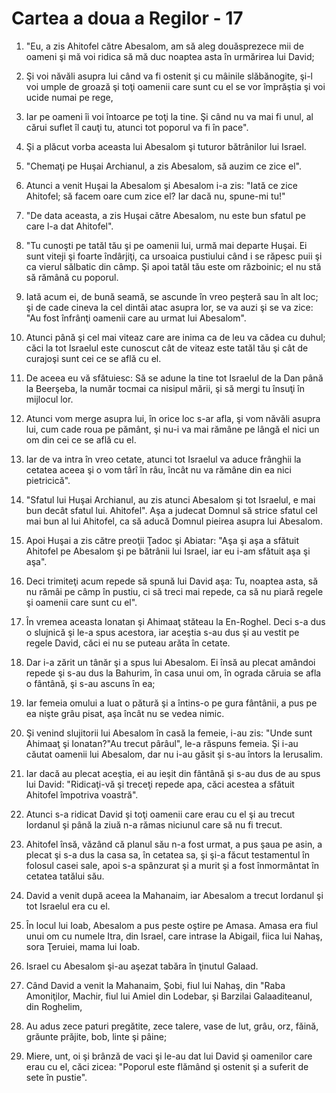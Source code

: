 # Cartea a doua a Regilor - 17

1. "Eu, a zis Ahitofel către Abesalom, am să aleg douăsprezece mii de oameni şi mă voi ridica să mă duc noaptea asta în urmărirea lui David; 

2. Şi voi năvăli asupra lui când va fi ostenit şi cu mâinile slăbănogite, şi-l voi umple de groază şi toţi oamenii care sunt cu el se vor împrăştia şi voi ucide numai pe rege, 

3. Iar pe oameni îi voi întoarce pe toţi la tine. Şi când nu va mai fi unul, al cărui suflet îl cauţi tu, atunci tot poporul va fi în pace". 

4. Şi a plăcut vorba aceasta lui Abesalom şi tuturor bătrânilor lui Israel. 

5. "Chemaţi pe Huşai Archianul, a zis Abesalom, să auzim ce zice el". 

6. Atunci a venit Huşai la Abesalom şi Abesalom i-a zis: "Iată ce zice Ahitofel; să facem oare cum zice el? Iar dacă nu, spune-mi tu!" 

7. "De data aceasta, a zis Huşai către Abesalom, nu este bun sfatul pe care l-a dat Ahitofel". 

8. "Tu cunoşti pe tatăl tău şi pe oamenii lui, urmă mai departe Huşai. Ei sunt viteji şi foarte îndârjiţi, ca ursoaica pustiului când i se răpesc puii şi ca vierul sălbatic din câmp. Şi apoi tatăl tău este om războinic; el nu stă să rămână cu poporul. 

9. Iată acum ei, de bună seamă, se ascunde în vreo peşteră sau în alt loc; şi de cade cineva la cel dintâi atac asupra lor, se va auzi şi se va zice: "Au fost înfrânţi oamenii care au urmat lui Abesalom". 

10. Atunci până şi cel mai viteaz care are inima ca de leu va cădea cu duhul; căci la tot Israelul este cunoscut cât de viteaz este tatăl tău şi cât de curajoşi sunt cei ce se află cu el. 

11. De aceea eu vă sfătuiesc: Să se adune la tine tot Israelul de la Dan până la Beerşeba, la număr tocmai ca nisipul mării, şi să mergi tu însuţi în mijlocul lor. 

12. Atunci vom merge asupra lui, în orice loc s-ar afla, şi vom năvăli asupra lui, cum cade roua pe pământ, şi nu-i va mai rămâne pe lângă el nici un om din cei ce se află cu el. 

13. Iar de va intra în vreo cetate, atunci tot Israelul va aduce frânghii la cetatea aceea şi o vom târî în râu, încât nu va rămâne din ea nici pietricică". 

14. "Sfatul lui Huşai Archianul, au zis atunci Abesalom şi tot Israelul, e mai bun decât sfatul lui. Ahitofel". Aşa a judecat Domnul să strice sfatul cel mai bun al lui Ahitofel, ca să aducă Domnul pieirea asupra lui Abesalom. 

15. Apoi Huşai a zis către preoţii Ţadoc şi Abiatar: "Aşa şi aşa a sfătuit Ahitofel pe Abesalom şi pe bătrânii lui Israel, iar eu i-am sfătuit aşa şi aşa". 

16. Deci trimiteţi acum repede să spună lui David aşa: Tu, noaptea asta, să nu rămâi pe câmp în pustiu, ci să treci mai repede, ca să nu piară regele şi oamenii care sunt cu el". 

17. În vremea aceasta Ionatan şi Ahimaaţ stăteau la En-Roghel. Deci s-a dus o slujnică şi le-a spus acestora, iar aceştia s-au dus şi au vestit pe regele David, căci ei nu se puteau arăta în cetate. 

18. Dar i-a zărit un tânăr şi a spus lui Abesalom. Ei însă au plecat amândoi repede şi s-au dus la Bahurim, în casa unui om, în ograda căruia se afla o fântână, şi s-au ascuns în ea; 

19. Iar femeia omului a luat o pătură şi a întins-o pe gura fântânii, a pus pe ea nişte grâu pisat, aşa încât nu se vedea nimic. 

20. Şi venind slujitorii lui Abesalom în casă la femeie, i-au zis: "Unde sunt Ahimaaţ şi Ionatan?"Au trecut pârâul", le-a răspuns femeia. Şi i-au căutat oamenii lui Abesalom, dar nu i-au găsit şi s-au întors la Ierusalim. 

21. Iar dacă au plecat aceştia, ei au ieşit din fântână şi s-au dus de au spus lui David: "Ridicaţi-vă şi treceţi repede apa, căci acestea a sfătuit Ahitofel împotriva voastră". 

22. Atunci s-a ridicat David şi toţi oamenii care erau cu el şi au trecut Iordanul şi până la ziuă n-a rămas niciunul care să nu fi trecut. 

23. Ahitofel însă, văzând că planul său n-a fost urmat, a pus şaua pe asin, a plecat şi s-a dus la casa sa, în cetatea sa, şi şi-a făcut testamentul în folosul casei sale, apoi s-a spânzurat şi a murit şi a fost înmormântat în cetatea tatălui său. 

24. David a venit după aceea la Mahanaim, iar Abesalom a trecut Iordanul şi tot Israelul era cu el. 

25. În locul lui Ioab, Abesalom a pus peste oştire pe Amasa. Amasa era fiul unui om cu numele Itra, din Israel, care intrase la Abigail, fiica lui Nahaş, sora Ţeruiei, mama lui Ioab. 

26. Israel cu Abesalom şi-au aşezat tabăra în ţinutul Galaad. 

27. Când David a venit la Mahanaim, Şobi, fiul lui Nahaş, din "Raba Amoniţilor, Machir, fiul lui Amiel din Lodebar, şi Barzilai Galaaditeanul, din Roghelim, 

28. Au adus zece paturi pregătite, zece talere, vase de lut, grâu, orz, făină, grăunte prăjite, bob, linte şi pâine; 

29. Miere, unt, oi şi brânză de vaci şi le-au dat lui David şi oamenilor care erau cu el, căci zicea: "Poporul este flămând şi ostenit şi a suferit de sete în pustie". 

